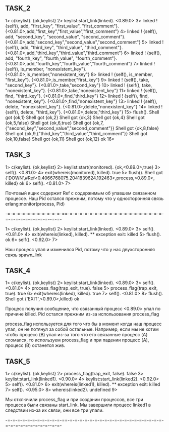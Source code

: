 ## TASK_2

1> c(keylist).
{ok,keylist}
2> keylist:start_link(linked).
<0.89.0>
3> linked ! {self(), add, "first_key", "first_value", "first_comment"}.
{<0.81.0>,add,"first_key","first_value","first_comment"}
4> linked ! {self(), add, "second_key", "second_value", "second_comment"}.
{<0.81.0>,add,"second_key","second_value","second_comment"}
5> linked ! {self(), add, "third_key", "third_value", "third_comment"}.
{<0.81.0>,add,"third_key","third_value","third_comment"}
6> linked ! {self(), add, "fourth_key", "fourth_value", "fourth_comment"}.
{<0.81.0>,add,"fourth_key","fourth_value","fourth_comment"}
7> linked ! {self(), is_member, "nonexistent_key"}.
{<0.81.0>,is_member,"nonexistent_key"}
8> linked ! {self(), is_member, "first_key"}.
{<0.81.0>,is_member,"first_key"}
9> linked ! {self(), take, "second_key"}.
{<0.81.0>,take,"second_key"}
10> linked ! {self(), take, "nonexistent_key"}.
{<0.81.0>,take,"nonexistent_key"}
11> linked ! {self(), find, "third_key"}.
{<0.81.0>,find,"third_key"}
12> linked ! {self(), find, "nonexistent_key"}.
{<0.81.0>,find,"nonexistent_key"}
13> linked ! {self(), delete, "nonexistent_key"}.
{<0.81.0>,delete,"nonexistent_key"}
14> linked ! {self(), delete, "third_key"}.
{<0.81.0>,delete,"third_key"}
15> flush().
Shell got {ok,1}
Shell got {ok,2}
Shell got {ok,3}
Shell got {ok,4}
Shell got {ok,5,false}
Shell got {ok,6,true}
Shell got {ok,7,{"second_key","second_value","second_comment"}}
Shell got {ok,8,false}
Shell got {ok,9,{"third_key","third_value","third_comment"}}
Shell got {ok,10,false}
Shell got {ok,11}
Shell got {ok,12}
ok
16>

## TASK_3

1> c(keylist).
{ok,keylist}
2> keylist:start(monitored).
{ok,<0.89.0>,true}
3> self().
<0.81.0>
4> exit(whereis(monitored), killed).
true
5> flush().
Shell got {'DOWN',#Ref<0.4066768075.2041839624.192463>,process,<0.89.0>,
killed}
ok
6> self().
<0.81.0>
7>

Почтовый ящик содержит Ref с содержимым об упавшем связанном процессе. Наш Pid остался прежним,
потому что у односторонняя связь erlang:monitor(process, Pid)

-=-=-=-=-=-=-=-=-=-=-=-==-=-=-=-=-=-=-=-=-=-=-=-=-=-=-=-=-=-=-=-=-=-=-=-=-=-=-=-=--=-=-

1> c(keylist).
{ok,keylist}
2> keylist:start_link(linked).
<0.89.0>
3> self().
<0.81.0>
4> exit(whereis(linked), killed).
\*\* exception exit: killed
5> flush().  
ok
6> self().
<0.92.0>
7>

Наш процесс упал и изменился Pid, потому что у нас двухсторонняя связь spawn_link

## TASK_4

1> c(keylist).
{ok,keylist}
2> keylist:start_link(linked).
<0.89.0>
3> self().
<0.81.0>
4> process_flag(trap_exit, true).
false
5> process_flag(trap_exit, true).
true
6> exit(whereis(linked), killed).
true
7> self().
<0.81.0>
8> flush().
Shell got {'EXIT',<0.89.0>,killed}
ok

Процесс получил сообщение, что связанный процесс <0.89.0> упал по причине killed.
Pid остался прежним из-за использования process_flag

process_flag используется для того что бы в момент когда наш процесс упал, он не потянул за собой остальные.
Например, если мы не хотим чтобы процесс (B) упал из-за того что его связанные процесс (A) сломался, то используем
process_flag и при падении процесс (A), процесс (B) останется жив.

## TASK_5

1> c(keylist).
{ok,keylist}
2> process_flag(trap_exit, false).
false
3> keylist:start_link(linked1).
<0.90.0>
4> keylist:start_link(linked2).
<0.92.0>
5> self().
<0.81.0>
6> exit(whereis(linked1), killed).
\*\* exception exit: killed
7> self().
<0.95.0>
8> whereis(linked2).
undefined
9>

Мы отключили process_flag и при создании процессов, все три процесса были связаны start_link.
Мы завершили процесс linked1 в следствии из-за их связи, они все три упали.

-=-=-=-=-=-=-=-=-=-=-=-==-=-=-=-=-=-=-=-=-=-=-=-=-=-=-=-=-=-=-=-=-=-=-=-=-=-=-=-=--=-=-

